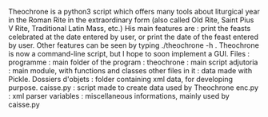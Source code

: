 Theochrone is a python3 script which offers many tools about liturgical year
in the Roman Rite in the extraordinary form (also called Old Rite, Saint Pius
V Rite, Traditional Latin Mass, etc.)
His main features are : print the feasts celebrated at the date entered by
user, or print the date of the feast entered by user. Other features can be
seen by typing ./theochrone -h .
Theochrone is now a command-line script, but I hope to soon implement a GUI.
Files :
programme : main folder of the program :
	theochrone : main script
	adjutoria : main module, with functions and classes
	other files in it : data made with Pickle.
Dossiers d'objets : folder containing xml data, for developing purpose.
caisse.py : script made to create data used by Theochrone
enc.py : xml parser
variables : miscellaneous informations, mainly used by caisse.py
